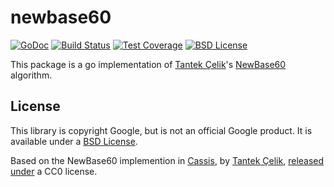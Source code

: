 # newbase60

[![GoDoc](https://godoc.org/willnorris.com/go/newbase60?status.svg)](https://godoc.org/willnorris.com/go/newbase60)
[![Build Status](https://travis-ci.org/willnorris/newbase60.svg?branch=master)](https://travis-ci.org/willnorris/newbase60)
[![Test Coverage](https://codecov.io/gh/willnorris/newbase60/branch/master/graph/badge.svg)](https://codecov.io/gh/willnorris/newbase60)
[![BSD License](https://img.shields.io/badge/license-BSD-blue.svg?style=flat)](LICENSE)

This package is a go implementation of [Tantek Çelik][tantek]'s [NewBase60][]
algorithm.

[tantek]: http://tantek.com/
[NewBase60]: http://tantek.com/w/NewBase60

## License

This library is copyright Google, but is not an official Google product.  It is
available under a [BSD License][].

Based on the NewBase60 implemention in [Cassis][], by [Tantek Çelik][],
[released under][] a CC0 license.

[BSD License]: LICENSE
[Cassis]: http://cassisjs.org/
[Tantek Çelik]: http://tantek.com/
[released under]: https://github.com/willnorris/wordpress-hum/issues/8
